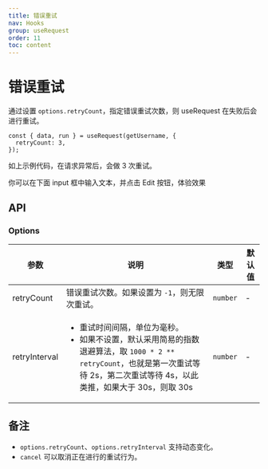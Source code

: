 ```yaml
---
title: 错误重试
nav: Hooks
group: useRequest
order: 11
toc: content
---
```


# 错误重试

通过设置 `options.retryCount`，指定错误重试次数，则 useRequest 在失败后会进行重试。

```tsx | pure
const { data, run } = useRequest(getUsername, {
  retryCount: 3,
});
```

如上示例代码，在请求异常后，会做 3 次重试。

你可以在下面 input 框中输入文本，并点击 Edit 按钮，体验效果

<code src="./demo/retry.tsx"></code>

## API

### Options

| 参数          | 说明                                                                                                                                                                                                    | 类型     | 默认值 |
| ------------- | ------------------------------------------------------------------------------------------------------------------------------------------------------------------------------------------------------- | -------- | ------ |
| retryCount    | 错误重试次数。如果设置为 `-1`，则无限次重试。                                                                                                                                                           | `number` | -      |
| retryInterval | <ul><li>重试时间间隔，单位为毫秒。</li><li>如果不设置，默认采用简易的指数退避算法，取 `1000 * 2 ** retryCount`，也就是第一次重试等待 2s，第二次重试等待 4s，以此类推，如果大于 30s，则取 30s </li></ul> | `number` | -      |

## 备注

- `options.retryCount`、`options.retryInterval` 支持动态变化。
- `cancel` 可以取消正在进行的重试行为。
